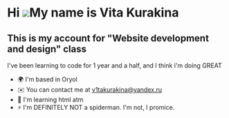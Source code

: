 Hi ![](https://user-images.githubusercontent.com/18350557/176309783-0785949b-9127-417c-8b55-ab5a4333674e.gif)My name is Vita Kurakina
=====================================================================================================================================

This is my account for "Website development and design" class
-------------------------------------------------------------

I've been learning to code for 1 year and a half, and I think i'm doing GREAT

* 🌍  I'm based in Oryol
* ✉️  You can contact me at [v1takurakina@yandex.ru](mailto:v1takurakina@yandex.ru)
* 🧠  I'm learning html atm
* ⚡  I'm DEFINITELY NOT a spiderman. I'm not, I promice.
